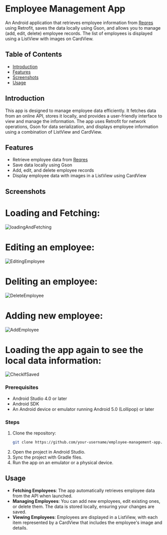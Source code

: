 # Employee Management App

An Android application that retrieves employee information from [Reqres](https://reqres.in/) using Retrofit, saves the data locally using Gson, and allows you to manage (add, edit, delete) employee records. The list of employees is displayed using a ListView with images on CardView.

## Table of Contents

- [Introduction](#introduction)
- [Features](#features)
- [Screenshots](#screenshots)
- [Usage](#usage)

## Introduction

This app is designed to manage employee data efficiently. It fetches data from an online API, stores it locally, and provides a user-friendly interface to view and manage the information. The app uses Retrofit for network operations, Gson for data serialization, and displays employee information using a combination of ListView and CardView.

## Features

- Retrieve employee data from [Reqres](https://reqres.in/)
- Save data locally using Gson
- Add, edit, and delete employee records
- Display employee data with images in a ListView using CardView

## Screenshots

# Loading and Fetching:

![loadingAndFetching](https://github.com/user-attachments/assets/eecd37bd-e44a-4b4b-a233-cf7b8734fa8a)

# Editing an employee:

![EditingEmployee](https://github.com/user-attachments/assets/1ee94a76-0ebd-4faa-9e36-a653c2a1cd1a)

# Deliting an employee:

![DeleteEmployee](https://github.com/user-attachments/assets/ddd69423-b71d-4c83-986c-470987da42a4)

# Adding new employee:

![AddEmployee](https://github.com/user-attachments/assets/791abe67-2475-4a35-8484-7f5c65981c50)

# Loading the app again to see the local data information: 

![CheckIfSaved](https://github.com/user-attachments/assets/6cfb8e3b-e1a4-4f9c-95d6-17a55ef469e9)


### Prerequisites

- Android Studio 4.0 or later
- Android SDK
- An Android device or emulator running Android 5.0 (Lollipop) or later

### Steps

1. Clone the repository:
    ```bash
    git clone https://github.com/your-username/employee-management-app.git 
    ```
2. Open the project in Android Studio.
3. Sync the project with Gradle files.
4. Run the app on an emulator or a physical device.

## Usage

- **Fetching Employees**: The app automatically retrieves employee data from the API when launched.
- **Managing Employees**: You can add new employees, edit existing ones, or delete them. The data is stored locally, ensuring your changes are saved.
- **Viewing Employees**: Employees are displayed in a ListView, with each item represented by a CardView that includes the employee's image and details.



